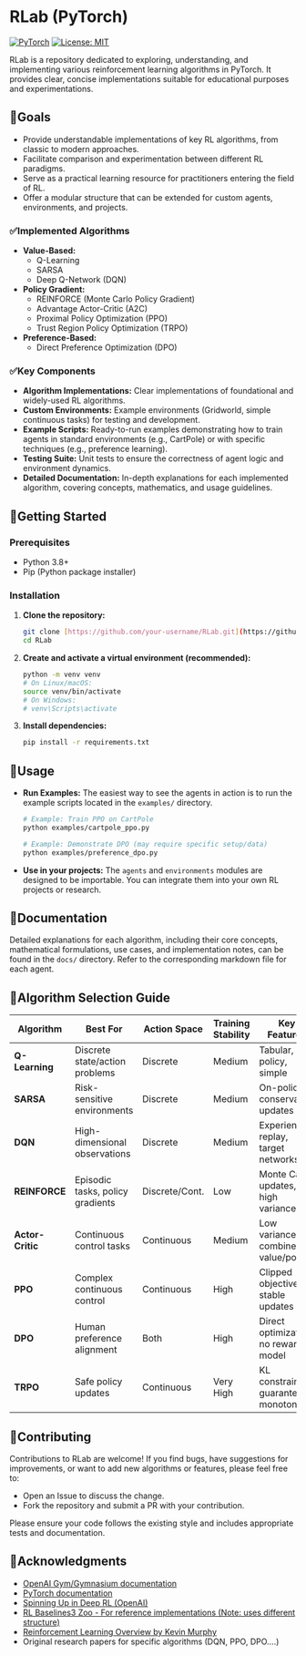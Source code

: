 # RLab (PyTorch)

[![PyTorch](https://img.shields.io/badge/PyTorch-%23EE4C2C.svg?logo=PyTorch&logoColor=white)](https://pytorch.org/)
[![License: MIT](https://img.shields.io/badge/License-MIT-yellow.svg)](https://opensource.org/licenses/MIT)

RLab is a repository dedicated to exploring, understanding, and implementing various reinforcement learning algorithms in PyTorch. It provides clear, concise implementations suitable for educational purposes and experimentations.

## 📌Goals

* Provide understandable implementations of key RL algorithms, from classic to modern approaches.
* Facilitate comparison and experimentation between different RL paradigms.
* Serve as a practical learning resource for practitioners entering the field of RL.
* Offer a modular structure that can be extended for custom agents, environments, and projects.


### ✅**Implemented Algorithms**
* **Value-Based:**
    * Q-Learning
    * SARSA
    * Deep Q-Network (DQN)
* **Policy Gradient:**
    * REINFORCE (Monte Carlo Policy Gradient)
    * Advantage Actor-Critic (A2C)
    * Proximal Policy Optimization (PPO)
    * Trust Region Policy Optimization (TRPO)
* **Preference-Based:**
    * Direct Preference Optimization (DPO)

### ✅**Key Components**
* **Algorithm Implementations:** Clear implementations of foundational and widely-used RL algorithms.
* **Custom Environments:** Example environments (Gridworld, simple continuous tasks) for testing and development.
* **Example Scripts:** Ready-to-run examples demonstrating how to train agents in standard environments (e.g., CartPole) or with specific techniques (e.g., preference learning).
* **Testing Suite:** Unit tests to ensure the correctness of agent logic and environment dynamics.
* **Detailed Documentation:** In-depth explanations for each implemented algorithm, covering concepts, mathematics, and usage guidelines.


## 📌Getting Started
### Prerequisites
* Python 3.8+
* Pip (Python package installer)

### Installation

1. **Clone the repository:**
    ```bash
    git clone [https://github.com/your-username/RLab.git](https://github.com/your-username/RLab.git) # <-- Replace with your repo URL!
    cd RLab
    ```

2. **Create and activate a virtual environment (recommended):**
    ```bash
    python -m venv venv
    # On Linux/macOS:
    source venv/bin/activate
    # On Windows:
    # venv\Scripts\activate
    ```
3.  **Install dependencies:**
    ```bash
    pip install -r requirements.txt
    ```

## 📌Usage
* **Run Examples:** The easiest way to see the agents in action is to run the example scripts located in the `examples/` directory.
    ```bash
    # Example: Train PPO on CartPole
    python examples/cartpole_ppo.py

    # Example: Demonstrate DPO (may require specific setup/data)
    python examples/preference_dpo.py
    ```
* **Use in your projects:** The `agents` and `environments` modules are designed to be importable. You can integrate them into your own RL projects or research.

## 📌Documentation

Detailed explanations for each algorithm, including their core concepts, mathematical formulations, use cases, and implementation notes, can be found in the `docs/` directory. Refer to the corresponding markdown file for each agent.

## 📌Algorithm Selection Guide

| Algorithm       | Best For                          | Action Space   | Training Stability | Key Features                         |
|-----------------|-----------------------------------|----------------|--------------------|--------------------------------------|
| **Q-Learning**  | Discrete state/action problems    | Discrete       | Medium             | Tabular, off-policy, simple          |
| **SARSA**       | Risk-sensitive environments       | Discrete       | Medium             | On-policy, conservative updates      |
| **DQN**         | High-dimensional observations     | Discrete       | Medium             | Experience replay, target networks   |
| **REINFORCE**   | Episodic tasks, policy gradients  | Discrete/Cont. | Low                | Monte Carlo updates, high variance    |
| **Actor-Critic**| Continuous control tasks          | Continuous     | Medium             | Low variance, combined value/policy  |
| **PPO**         | Complex continuous control        | Continuous     | High               | Clipped objectives, stable updates   |
| **DPO**         | Human preference alignment        | Both           | High               | Direct optimization, no reward model |
| **TRPO**        | Safe policy updates               | Continuous     | Very High          | KL constraints, guaranteed monotonic |

## 📌Contributing  
Contributions to RLab are welcome! If you find bugs, have suggestions for improvements, or want to add new algorithms or features, please feel free to:

- Open an Issue to discuss the change.  
- Fork the repository and submit a PR with your contribution.  

Please ensure your code follows the existing style and includes appropriate tests and documentation.

## 📌Acknowledgments
- [OpenAI Gym/Gymnasium documentation](https://github.com/openai/gym)
- [PyTorch documentation](https://pytorch.org/docs/stable/index.html)
- [Spinning Up in Deep RL (OpenAI)](https://spinningup.openai.com/en/latest/)
- [RL Baselines3 Zoo - For reference implementations (Note: uses different structure)](https://stable-baselines3.readthedocs.io/en/master/guide/rl_zoo.html)
- [Reinforcement Learning Overview by Kevin Murphy](https://arxiv.org/pdf/2412.05265)
- Original research papers for specific algorithms (DQN, PPO, DPO....)
